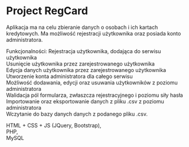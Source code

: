 # Project RegCard

Aplikacja ma na celu zbieranie danych o osobach i ich kartach kredytowych.
Ma możliwość rejestracji użytkownika oraz posiada konto administratora.

Funkcjonalności:
Rejestracja użytkownika, dodająca do serwisu użytkownika<br>
Usunięcie użytkownika przez zarejestrowanego użytkownika<br>
Edycja danych użytkownika przez zarejestrowanego użytkownika<br>
Utworzenie konta administratora dla całego serwisu<br>
Możliwość dodawania, edycji oraz usuwania użytkowników z poziomu administratora <br>
Walidacja pól formularza, zwłaszcza rejestracyjnego i poziomu siły hasła<br>
Importowanie oraz eksportowanie danych z pliku .csv z poziomu administratora<br>
Wczytanie do bazy danych danych z podanego pliku .csv.

HTML + CSS + JS (JQuery, Bootstrap),<br>
PHP,<br>
MySQL

